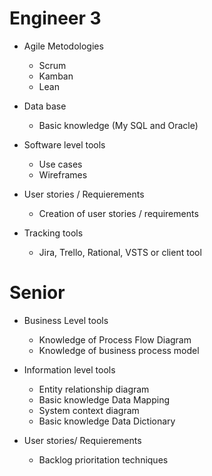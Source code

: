# Engineer 3

- Agile Metodologies
  - Scrum
  - Kamban
  - Lean
		
- Data base
  - Basic knowledge (My SQL and Oracle)
  
- Software level tools
  - Use cases
  - Wireframes

- User stories / Requierements
  - Creation of user stories / requirements
		
- Tracking tools
  - Jira, Trello, Rational, VSTS or client tool

# Senior 		
		
- Business Level tools
  - Knowledge of Process Flow Diagram
  - Knowledge of  business process model
		
- Information level tools
  - Entity relationship diagram
  - Basic knowledge Data Mapping
  - System context diagram
  - Basic knowledge Data Dictionary
		
- User stories/ Requierements
  - Backlog prioritation techniques
